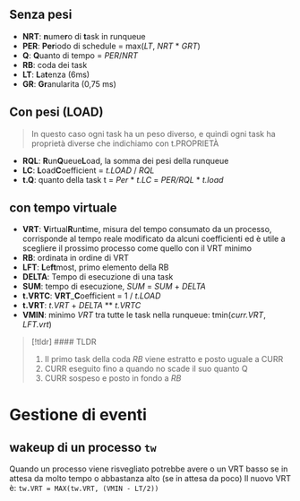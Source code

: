 ## Senza pesi

- **NRT**: **n**ume**r**o di **t**ask in runqueue
- **PER**: **Per**iodo di schedule = max(*LT*, *NRT* * *GRT*)
- **Q**: **Q**uanto di tempo = *PER*/*NRT*
- **RB**: coda dei task
- **LT**: **L**a**t**enza (6ms)
- **GR**: **Gr**anularita (0,75 ms)


## Con pesi (LOAD)

>In questo caso ogni task ha un peso diverso, e quindi ogni task ha proprietà diverse che indichiamo con t.PROPRIETÀ

- **RQL**: **R**un**Q**ueue**L**oad, la somma dei pesi della runqueue
- **LC**: **L**oad**C**oefficient = *t.LOAD* / *RQL*
- **t.Q**: quanto della task t = *Per* * *t.LC* = *PER/RQL* * *t.load*


## con tempo virtuale

- **VRT**: **V**irtual**R**un**t**ime, misura del tempo consumato da un processo, corrisponde al tempo reale modificato da alcuni coefficienti ed è utile a scegliere il prossimo processo come quello con il VRT minimo
- **RB**: ordinata in ordine di VRT
- **LFT**: **L**e**ft**most, primo elemento della RB
- **DELTA**: Tempo di esecuzione di una task
- **SUM**: tempo di esecuzione, *SUM* = *SUM* + *DELTA*
- **t.VRTC**: **VRT**_**C**oefficient = 1 / *t.LOAD*
- **t.VRT**: *t.VRT* + *DELTA* ** *t.VRTC*
- **VMIN**: minimo *VRT* tra tutte le task nella runqueue: tmin(*curr.VRT*, *LFT.vrt*)


>[!tldr] #### TLDR
>1. Il primo task della coda *RB* viene estratto e posto uguale a CURR
>2. CURR eseguito fino a quando no scade il suo quanto Q
>3.  CURR sospeso e posto in fondo a *RB*


# Gestione di eventi

## wakeup di un processo `tw`
Quando un processo viene risvegliato potrebbe avere o un VRT basso se in attesa da molto tempo o abbastanza alto (se in attesa da poco)
Il nuovo VRT è:
`tw.VRT = MAX(tw.VRT, (VMIN - LT/2))`